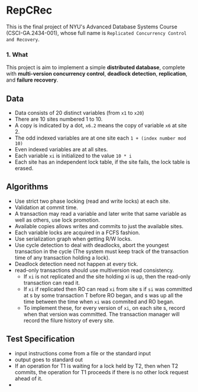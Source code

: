 # RepCRec
This is the final project of NYU's Advanced Database Systems Course (CSCI-GA.2434-001), whose full name is `Replicated Concurrency Control and Recovery`.

### 1. What

This project is aim to implement a simple **distributed database**, complete with **multi-version concurrency control**, **deadlock detection**, **replication**, and **failure recovery**. 

## Data
* Data consists of 20 distinct variables (from `x1` to `x20`)
* There are 10 sites numbered 1 to 10.
* A copy is indicated by a dot, `x6.2` means the copy of variable `x6` at site 2.
* The odd indexed variables are at one site each `1 + (index number mod 10)`
* Even indexed variables are at all sites.
* Each variable `xi` is initialized to the value `10 * i`
* Each site has an independent lock table, if the site fails, the lock table is erased.

## Algorithms
* Use strict two phase locking (read and write locks) at each site.
* Validation at commit time.
* A transaction may read a variable and later write that same variable as well as others, use lock promotion.
* Available copies allows writes and commits to just the available sites.
* Each variable locks are acquired in a FCFS fashion.
* Use serialization graph when getting R/W locks.
* Use cycle detection to deal with deadlocks, abort the youngest transaction in the cycle (The system must keep track of the transaction time of any transaction holding a lock).
* Deadlock detection need not happen at every tick.
* read-only transactions should use multiversion read consistency.
  * If `xi` is not replicated and the site holding xi is up, then the read-only transaction can read it.
  * If `xi` if replicated then RO can read `xi` from site s if `si` was committed at s by some transaction T before RO began, and s was up all the time between the time when `xi` was commited and RO began.
  * To implement these, for every version of `xi`, on each site s, record when that version was committed. The transaction manager will record the filure history of every site.

## Test Specification
* input instructions come from a file or the standard input
* output goes to standard out
* If an operation for T1 is waiting for a lock held by T2, then when T2 commits, the operation for T1 proceeds if there is no other lock request ahead of it.
* 